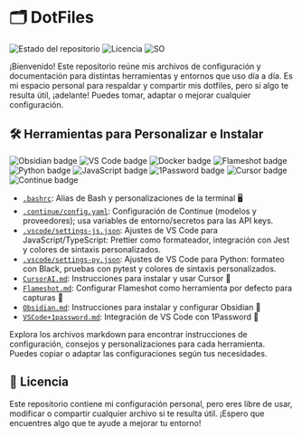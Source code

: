 
# 🗂️ DotFiles

![Estado del repositorio](https://img.shields.io/badge/estado-activo-brightgreen)
![Licencia](https://img.shields.io/badge/licencia-personal-blue)
![SO](https://img.shields.io/badge/SO-Linux-FCC624?logo=linux&logoColor=black)

¡Bienvenido! Este repositorio reúne mis archivos de configuración y documentación para distintas herramientas y entornos que uso día a día. Es mi espacio personal para respaldar y compartir mis dotfiles, pero si algo te resulta útil, ¡adelante! Puedes tomar, adaptar o mejorar cualquier configuración.

## 🛠️ Herramientas para Personalizar e Instalar

<p align="left">
	<img src="https://img.shields.io/badge/Obsidian-483699?logo=obsidian&logoColor=white&style=for-the-badge" alt="Obsidian badge"/>
	<img src="https://img.shields.io/badge/VS%20Code-007ACC?logo=visualstudiocode&logoColor=white&style=for-the-badge" alt="VS Code badge"/>
	<img src="https://img.shields.io/badge/Docker-2496ED?logo=docker&logoColor=white&style=for-the-badge" alt="Docker badge"/>
	<img src="https://img.shields.io/badge/Flameshot-E24329?style=for-the-badge" alt="Flameshot badge"/>
	<img src="https://img.shields.io/badge/Python-3776AB?logo=python&logoColor=white&style=for-the-badge" alt="Python badge"/>
	<img src="https://img.shields.io/badge/JavaScript-F7DF1E?logo=javascript&logoColor=black&style=for-the-badge" alt="JavaScript badge"/>
	<img src="https://img.shields.io/badge/1Password-0094F5?logo=1password&logoColor=white&style=for-the-badge" alt="1Password badge"/>
	<img src="https://img.shields.io/badge/Cursor-000000?style=for-the-badge" alt="Cursor badge"/>
	<img src="https://img.shields.io/badge/Continue-FF6F00?style=for-the-badge" alt="Continue badge"/>
</p>

- [`.bashrc`](.bashrc): Alias de Bash y personalizaciones de la terminal 🖥️
- [`.continue/config.yaml`](.continue/config.yaml): Configuración de Continue (modelos y proveedores); usa variables de entorno/secretos para las API keys.
- [`.vscode/settings-js.json`](.vscode/settings-js.json): Ajustes de VS Code para JavaScript/TypeScript: Prettier como formateador, integración con Jest y colores de sintaxis personalizados.
- [`.vscode/settings-py.json`](.vscode/settings-py.json): Ajustes de VS Code para Python: formateo con Black, pruebas con pytest y colores de sintaxis personalizados.
- [`CursorAI.md`](CursorAI.md): Instrucciones para instalar y usar Cursor 🤖
- [`Flameshot.md`](Flameshot.md): Configurar Flameshot como herramienta por defecto para capturas 📸
- [`Obsidian.md`](Obsidian.md): Instrucciones para instalar y configurar Obsidian 📝
- [`VSCode+1password.md`](VSCode+1password.md): Integración de VS Code con 1Password 🔐


Explora los archivos markdown para encontrar instrucciones de configuración, consejos y personalizaciones para cada herramienta. Puedes copiar o adaptar las configuraciones según tus necesidades.

## 📄 Licencia

Este repositorio contiene mi configuración personal, pero eres libre de usar, modificar o compartir cualquier archivo si te resulta útil. ¡Espero que encuentres algo que te ayude a mejorar tu entorno!
